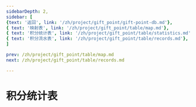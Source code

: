 ```yaml
---
sidebarDepth: 2,
sidebar: [
{text: '返回', link: '/zh/project/gift_point/gift-point-db.md'},
{ text: '映射表', link: '/zh/project/gift_point/table/map.md'},
{ text: '积分统计表', link: '/zh/project/gift_point/table/statistics.md'},
{ text: '积分流水表', link: '/zh/project/gift_point/table/records.md'},
]

prev: /zh/project/gift_point/table/map.md
next: /zh/project/gift_point/table/records.md

---
```


# 积分统计表